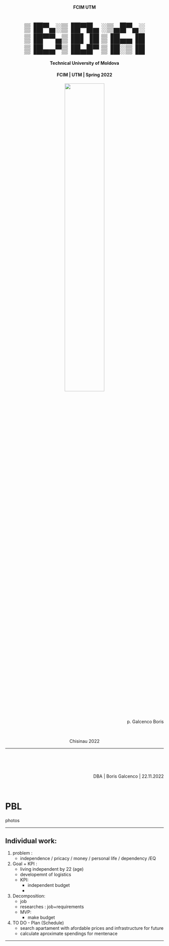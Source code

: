 <h4 align="center">FCIM UTM </h4>
<h1 align='center'>
▒▐█▀▄░▒▐█▀█▄ ░▒▄█▀▄░</br>
▒▐█▀▀▄▒▐█▌▐█ ▒▐█▄▄▐█</br>
▒▐█▄▄▀▒▐█▄█▀ ▒▐█░▒▐█

</h1>
<h4 align="center">Technical University of Moldova  </h4>
<h4 align="center">FCIM   |   UTM   |   Spring 2022</h4>
<p align=center>                           
  <img align=center style="height: 50%;
  width: 50%; " src="https://utm.md/wp-content/uploads/2020/12/logo-sigla.png" />
</p>

</br><p align=right>  
p. Galcenco Boris
</p>
</br><p align=center>  
Chisinau 2022
</p>
<hr></br>
</br></br>


<p align="right">DBA | Boris Galcenco | 22.11.2022</p>
</br>





# PBL

photos

--- 
## Individual work:
1. problem : 
    - independence / pricacy / money / personal life / dependency /EQ
2. Goal + KPI : 
    - living independent by 22 (age)
    - developemnt of logistics
    - KPI: 
      - independent budget
      - 
3. Decomposition:
    - job
    - researches : job+requirements 
    - MVP:
      - make budget 
4. TO DO - Plan (Schedule)
    - search apartament with afordable prices and infrastructure for future
    - calculate aproximate spendings for mentenace

--- 
